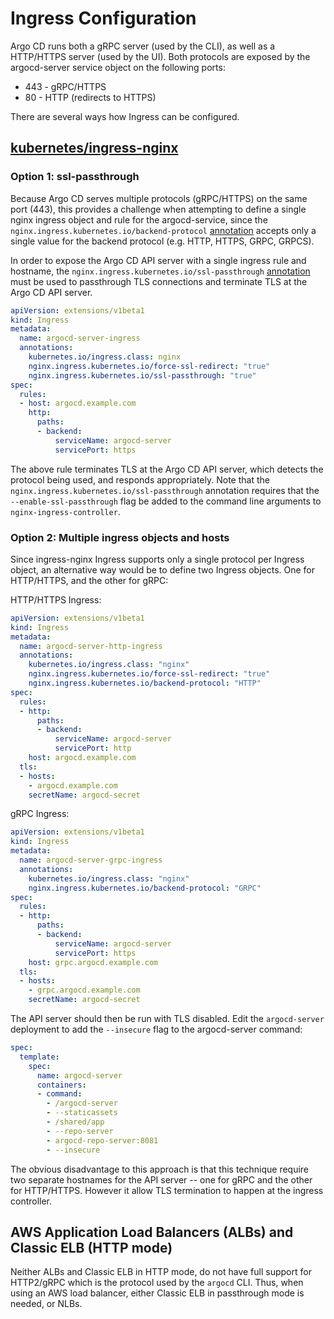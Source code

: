 # Ingress Configuration

Argo CD runs both a gRPC server (used by the CLI), as well as a HTTP/HTTPS server (used by the UI).
Both protocols are exposed by the argocd-server service object on the following ports:
* 443 - gRPC/HTTPS
* 80 - HTTP (redirects to HTTPS)

There are several ways how Ingress can be configured.

## [kubernetes/ingress-nginx](https://github.com/kubernetes/ingress-nginx)

### Option 1: ssl-passthrough

Because Argo CD serves multiple protocols (gRPC/HTTPS) on the same port (443), this provides a
challenge when attempting to define a single nginx ingress object and rule for the argocd-service,
since the `nginx.ingress.kubernetes.io/backend-protocol` [annotation](https://kubernetes.github.io/ingress-nginx/user-guide/nginx-configuration/annotations/#backend-protocol)
accepts only a single value for the backend protocol (e.g. HTTP, HTTPS, GRPC, GRPCS).

In order to expose the Argo CD API server with a single ingress rule and hostname, the
`nginx.ingress.kubernetes.io/ssl-passthrough` [annotation](https://kubernetes.github.io/ingress-nginx/user-guide/nginx-configuration/annotations/#ssl-passthrough)
must be used to passthrough TLS connections and terminate TLS at the Argo CD API server.

```yaml
apiVersion: extensions/v1beta1
kind: Ingress
metadata:
  name: argocd-server-ingress
  annotations:
    kubernetes.io/ingress.class: nginx
    nginx.ingress.kubernetes.io/force-ssl-redirect: "true"
    nginx.ingress.kubernetes.io/ssl-passthrough: "true"
spec:
  rules:
  - host: argocd.example.com
    http:
      paths:
      - backend:
          serviceName: argocd-server
          servicePort: https
```

The above rule terminates TLS at the Argo CD API server, which detects the protocol being used,
and responds appropriately. Note that the `nginx.ingress.kubernetes.io/ssl-passthrough` annotation
requires that the `--enable-ssl-passthrough` flag be added to the command line arguments to
`nginx-ingress-controller`.

### Option 2: Multiple ingress objects and hosts

Since ingress-nginx Ingress supports only a single protocol per Ingress object, an alternative
way would be to define two Ingress objects. One for HTTP/HTTPS, and the other for gRPC:

HTTP/HTTPS Ingress:
```yaml
apiVersion: extensions/v1beta1
kind: Ingress
metadata:
  name: argocd-server-http-ingress
  annotations:
    kubernetes.io/ingress.class: "nginx"
    nginx.ingress.kubernetes.io/force-ssl-redirect: "true"
    nginx.ingress.kubernetes.io/backend-protocol: "HTTP"
spec:
  rules:
  - http:
      paths:
      - backend:
          serviceName: argocd-server
          servicePort: http
    host: argocd.example.com
  tls:
  - hosts:
    - argocd.example.com
    secretName: argocd-secret
```

gRPC Ingress:
```yaml
apiVersion: extensions/v1beta1
kind: Ingress
metadata:
  name: argocd-server-grpc-ingress
  annotations:
    kubernetes.io/ingress.class: "nginx"
    nginx.ingress.kubernetes.io/backend-protocol: "GRPC"
spec:
  rules:
  - http:
      paths:
      - backend:
          serviceName: argocd-server
          servicePort: https
    host: grpc.argocd.example.com
  tls:
  - hosts:
    - grpc.argocd.example.com
    secretName: argocd-secret
```

The API server should then be run with TLS disabled. Edit the `argocd-server` deployment to add the
`--insecure` flag to the argocd-server command:

```yaml
spec:
  template:
    spec:
      name: argocd-server
      containers:
      - command:
        - /argocd-server
        - --staticassets
        - /shared/app
        - --repo-server
        - argocd-repo-server:8081
        - --insecure
```

The obvious disadvantage to this approach is that this technique require two separate hostnames for
the API server -- one for gRPC and the other for HTTP/HTTPS. However it allow TLS termination to
happen at the ingress controller.


## AWS Application Load Balancers (ALBs) and Classic ELB (HTTP mode)

Neither ALBs and Classic ELB in HTTP mode, do not have full support for HTTP2/gRPC which is the
protocol used by the `argocd` CLI. Thus, when using an AWS load balancer, either Classic ELB in
passthrough mode is needed, or NLBs.
